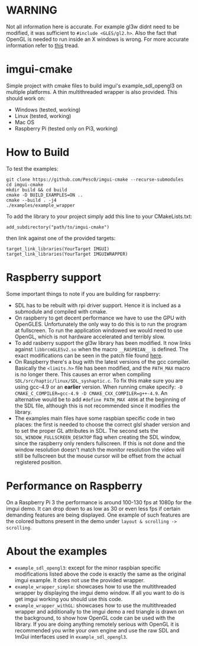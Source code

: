 # WARNING
Not all information here is accurate. For example gl3w didnt need to be modified, it was sufficient to `#include <GLES/gl2.h>`. Also the fact that OpenGL is needed to run inside an X windows is wrong. For more accurate information refer to [this](https://github.com/ocornut/imgui/pull/2837) tread.

# imgui-cmake

Simple project with cmake files to build imgui's example_sdl_opengl3 on multiple platforms. A thin multithreaded wrapper is also provided. This should work on:
- Windows (tested, working)
- Linux (tested, working)
- Mac OS
- Raspberry Pi (tested only on Pi3, working)

# How to Build

To test the examples:
```
git clone https://github.com/Pesc0/imgui-cmake --recurse-submodules
cd imgui-cmake
mkdir build && cd build
cmake -D BUILD_EXAMPLES=ON ..
cmake --build . -j4
./examples/example_wrapper
```

To add the library to your project simply add this line to your CMakeLists.txt: 
```
add_subdirectory("path/to/imgui-cmake")
```
then link against one of the provided targets: 
```
target_link_libraries(YourTarget IMGUI) 
target_link_libraries(YourTarget IMGUIWRAPPER)
```

# Raspberry support

Some important things to note if you are building for raspberry:
- SDL has to be rebuilt with rpi driver support. Hence it is inclued as a submodule and compiled with cmake.
- On raspberry to get decent performance we have to use the GPU with OpenGLES. Unfortunately the only way to do this is to run the program at fullscreen. 
To run the application windowed we would need to use OpenGL, which is not hardware accelerated and terribly slow.
- To add rasberry support the gl3w library has been modified. It now links against `libbrcmGLESv2.so` when the macro `__RASPBIAN__` is defined.
The exact modifications can be seen in the patch file found [here](https://github.com/ocornut/imgui/issues/2822#issuecomment-573319787).
- On Raspberry there's a bug with the latest versions of the gcc compiler. Basically the `<limits.h>` file has been modified, and the `PATH_MAX` macro is no longer there. 
This causes an error when compiling `SDL/src/haptic/linux/SDL_syshaptic.c`. To fix this make sure you are using gcc-4.9 or an **earlier** version. When running cmake specify: `-D CMAKE_C_COMPILER=gcc-4.9 -D CMAKE_CXX_COMPILER=g++-4.9`. An alternative would be to add `#define PATH_MAX 4096` at the beginning of the SDL file, although this is not recommended since it modifies the library.
- The examples main files have some raspbian specific code in two places: the first is needed to choose the correct glsl shader version and to set the proper GL attributes in SDL. The second sets the `SDL_WINDOW_FULLSCREEN_DESKTOP` flag when creating the SDL window, since the raspberry only renders fullscreen. If this is not done and the window resolution doesn't match the monitor resolution the video will still be fullscreen but the mouse cursor will be offset from the actual registered position.

# Performance on Raspberry

On a Raspberry Pi 3 the performance is around 100-130 fps at 1080p for the imgui demo. It can drop down to as low as 30 or even less fps if certain demanding features are being displayed. One example of such features are the colored buttons present in the demo under `layout & scrolling -> scrolling`.

# About the examples

- `example_sdl_opengl3`: except for the minor raspbian specific modifications listed above the code is exactly the same as the original imgui example. It does not use the provided wrapper.
- `example_wrapper_simple`: showcases how to use the multithreaded wrapper by displaying the imgui demo window. If all you want to do is get imgui working you should use this code.
- `example_wrapper_withGL`: showcases how to use the multithreaded wrapper and additionally to the imgui demo a red triangle is drawn on the background, to show how OpenGL code can be used with the library. If you are doing anything remotely serious with OpenGL it is recommended you write your own engine and use the raw SDL and ImGui interfaces used in `example_sdl_opengl3`.
